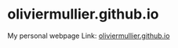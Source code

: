 # oliviermullier.github.io
My personal webpage
Link: [oliviermullier.github.io](oliviermullier.github.io)
